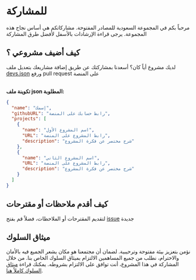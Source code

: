 # للمشاركة

مرحباً بكم في المجموعة السعودية للمصادر المفتوحة. مشاركاتكم هي أساس نجاح هذه المجموعة. يرجى قراءة الإرشادات بالأسفل لأفضل طرق المشاركة

## كيف أضيف مشروعي ؟

لديك مشروع أياً كان؟ أسعدنا بمشاركتك عن طريق إضافة مشاريعك بتعديل ملف [devs.json](https://github.com/SaudiOpenSourceCommunity/SaudiOSS/edit/master/devs.json) ورفع pull request على المنصة 
 <br><br>

**تكوينة ملف json المطلوبة:**

```json
{
  "name": "إسمك",
  "githubURL": "رابط حسابك على المنصة",
  "projects": [
    {
      "name": "اسم المشروع الأول",
      "URL": "رابط المشروع على المنصة",
      "description": "شرح مختصر عن فكرة المشروع"
    },
    {
      "name": "اسم المشروع الثاني",
      "URL": "رابط المشروع على المنصة",
      "description": "شرح مختصر عن فكرة المشروع"
    }
  ]
}
```

## كيف أقدم ملاحظات أو مقترحات

لتقديم المقترحات أو الملاحظات، فضلاً قم بفتح [issue](./issues) جديدة

## ميثاق السلوك

نؤمن بتعزيز بيئة مفتوحة وترحيبية. لضمان أن مجتمعنا هو مكان يشعر الجميع فيه بالأمان والاحترام، نطلب من جميع المساهمين الالتزام بميثاق السلوك الخاص بنا. من خلال المشاركة في هذا المشروع، أنت توافق على الالتزام بشروطه. يمكنك قراءة [ميثاق السلوك كاملاً هنا](./CODE_OF_CONDUCT.md).
